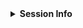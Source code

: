 <!-- If this issue relates to usage of the package, whether a question, bug or similar, along with your query, please paste your devtools::session_info() or sessionInfo() into the code block below. If you do not included your session info, you will be asked to, slowing down getting you an answer to your question. If not, delete all this and proceed :) -->

<details> <summary><strong>Session Info</strong></summary>

```r

```
</details>
